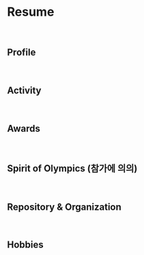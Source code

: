 # Resume

<br>

## Profile

<br>

## Activity

<br>

## Awards

<br>

## Spirit of Olympics (참가에 의의)

<br>

## Repository & Organization

<br>

## Hobbies

<br>
